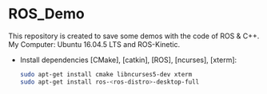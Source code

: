 # ROS_Demo
This repository is created to save some demos with the code of ROS &amp; C++.
My Computer: Ubuntu 16.04.5 LTS and ROS-Kinetic.
* Install dependencies [CMake], [catkin], [ROS], [ncurses], [xterm]:
  ```bash
  sudo apt-get install cmake libncurses5-dev xterm
  sudo apt-get install ros-<ros-distro>-desktop-full
  ```
